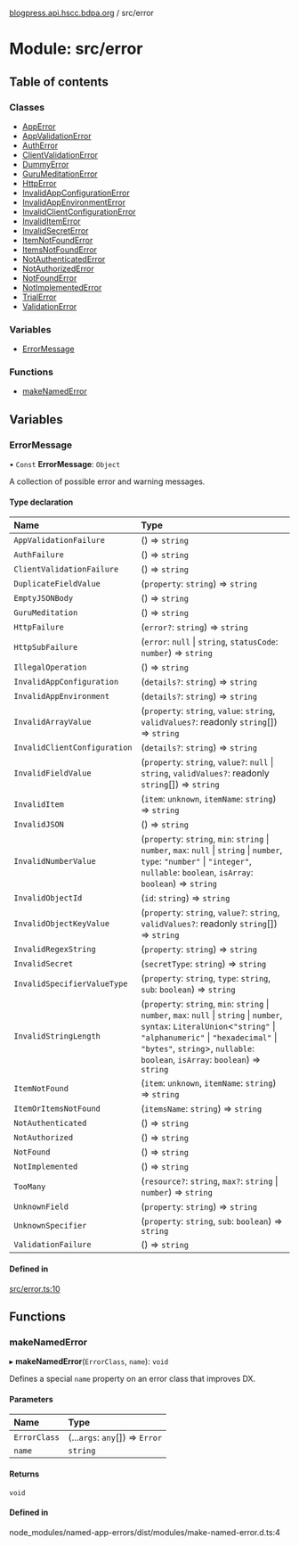 [blogpress.api.hscc.bdpa.org](../README.md) / src/error

# Module: src/error

## Table of contents

### Classes

- [AppError](../classes/src_error.AppError.md)
- [AppValidationError](../classes/src_error.AppValidationError.md)
- [AuthError](../classes/src_error.AuthError.md)
- [ClientValidationError](../classes/src_error.ClientValidationError.md)
- [DummyError](../classes/src_error.DummyError.md)
- [GuruMeditationError](../classes/src_error.GuruMeditationError.md)
- [HttpError](../classes/src_error.HttpError.md)
- [InvalidAppConfigurationError](../classes/src_error.InvalidAppConfigurationError.md)
- [InvalidAppEnvironmentError](../classes/src_error.InvalidAppEnvironmentError.md)
- [InvalidClientConfigurationError](../classes/src_error.InvalidClientConfigurationError.md)
- [InvalidItemError](../classes/src_error.InvalidItemError.md)
- [InvalidSecretError](../classes/src_error.InvalidSecretError.md)
- [ItemNotFoundError](../classes/src_error.ItemNotFoundError.md)
- [ItemsNotFoundError](../classes/src_error.ItemsNotFoundError.md)
- [NotAuthenticatedError](../classes/src_error.NotAuthenticatedError.md)
- [NotAuthorizedError](../classes/src_error.NotAuthorizedError.md)
- [NotFoundError](../classes/src_error.NotFoundError.md)
- [NotImplementedError](../classes/src_error.NotImplementedError.md)
- [TrialError](../classes/src_error.TrialError.md)
- [ValidationError](../classes/src_error.ValidationError.md)

### Variables

- [ErrorMessage](src_error.md#errormessage)

### Functions

- [makeNamedError](src_error.md#makenamederror)

## Variables

### ErrorMessage

• `Const` **ErrorMessage**: `Object`

A collection of possible error and warning messages.

#### Type declaration

| Name | Type |
| :------ | :------ |
| `AppValidationFailure` | () => `string` |
| `AuthFailure` | () => `string` |
| `ClientValidationFailure` | () => `string` |
| `DuplicateFieldValue` | (`property`: `string`) => `string` |
| `EmptyJSONBody` | () => `string` |
| `GuruMeditation` | () => `string` |
| `HttpFailure` | (`error?`: `string`) => `string` |
| `HttpSubFailure` | (`error`: ``null`` \| `string`, `statusCode`: `number`) => `string` |
| `IllegalOperation` | () => `string` |
| `InvalidAppConfiguration` | (`details?`: `string`) => `string` |
| `InvalidAppEnvironment` | (`details?`: `string`) => `string` |
| `InvalidArrayValue` | (`property`: `string`, `value`: `string`, `validValues?`: readonly `string`[]) => `string` |
| `InvalidClientConfiguration` | (`details?`: `string`) => `string` |
| `InvalidFieldValue` | (`property`: `string`, `value?`: ``null`` \| `string`, `validValues?`: readonly `string`[]) => `string` |
| `InvalidItem` | (`item`: `unknown`, `itemName`: `string`) => `string` |
| `InvalidJSON` | () => `string` |
| `InvalidNumberValue` | (`property`: `string`, `min`: `string` \| `number`, `max`: ``null`` \| `string` \| `number`, `type`: ``"number"`` \| ``"integer"``, `nullable`: `boolean`, `isArray`: `boolean`) => `string` |
| `InvalidObjectId` | (`id`: `string`) => `string` |
| `InvalidObjectKeyValue` | (`property`: `string`, `value?`: `string`, `validValues?`: readonly `string`[]) => `string` |
| `InvalidRegexString` | (`property`: `string`) => `string` |
| `InvalidSecret` | (`secretType`: `string`) => `string` |
| `InvalidSpecifierValueType` | (`property`: `string`, `type`: `string`, `sub`: `boolean`) => `string` |
| `InvalidStringLength` | (`property`: `string`, `min`: `string` \| `number`, `max`: ``null`` \| `string` \| `number`, `syntax`: `LiteralUnion`<``"string"`` \| ``"alphanumeric"`` \| ``"hexadecimal"`` \| ``"bytes"``, `string`\>, `nullable`: `boolean`, `isArray`: `boolean`) => `string` |
| `ItemNotFound` | (`item`: `unknown`, `itemName`: `string`) => `string` |
| `ItemOrItemsNotFound` | (`itemsName`: `string`) => `string` |
| `NotAuthenticated` | () => `string` |
| `NotAuthorized` | () => `string` |
| `NotFound` | () => `string` |
| `NotImplemented` | () => `string` |
| `TooMany` | (`resource?`: `string`, `max?`: `string` \| `number`) => `string` |
| `UnknownField` | (`property`: `string`) => `string` |
| `UnknownSpecifier` | (`property`: `string`, `sub`: `boolean`) => `string` |
| `ValidationFailure` | () => `string` |

#### Defined in

[src/error.ts:10](https://github.com/nhscc/blogpress.api.hscc.bdpa.org/blob/742232e/src/error.ts#L10)

## Functions

### makeNamedError

▸ **makeNamedError**(`ErrorClass`, `name`): `void`

Defines a special `name` property on an error class that improves DX.

#### Parameters

| Name | Type |
| :------ | :------ |
| `ErrorClass` | (...`args`: `any`[]) => `Error` |
| `name` | `string` |

#### Returns

`void`

#### Defined in

node_modules/named-app-errors/dist/modules/make-named-error.d.ts:4
